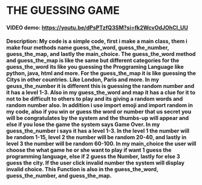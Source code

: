 
# THE GUESSING GAME
#### VIDEO demo: https://youtu.be/dPsPTzfQ3SM?si=fk2WcvOdJOhCI_UU
#### Description: My code is a simple code, first i make a main class, them i make four methods name guess_the_word, guess_the_number, guess_the_map, and lastly the main_choice. The guess_the_word method and guess_the_map is like the same but different categories for the guess_the_word its like you guessing the Proggraming Language like python, java, html and more. For the guess_the_map it is like guessing the Citys in other countries. Like London, Paris and more. In my geuss_the_number it is different this is guessing the random number and it has a level 1-3. Also in my guess_the_word and map it has a clue for it to not to be difficult to others to play and its giving a random words and random number also. In addition i use import emoji and import random in my code, also if you win or guess the word or number that us secret you will be congratulates by the system and the thumbs-up will appear and else if you lose the game the system says Game Over. In my guess_the_number i says it has a level 1-3. In the level 1 the number will be random 1-15, level 2 the number will be random 20-40, and lastly in level 3 the number will be random 60-100. In my main_choice the user will choose the what game he or she want to play if want 1 guess the programming language, else if 2 guess the Number, lastly for else 3 guess the city. If the user click invalid number the system will display invalid choice. This Function is also in the guess_the_word, guess_the_number, and guess_the_map.
